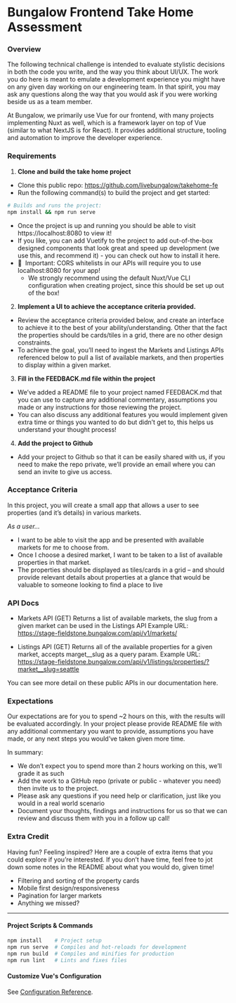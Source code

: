 # Bungalow Frontend Take Home Assessment

### Overview
The following technical challenge is intended to evaluate stylistic decisions in both the code you write, and the way you think about UI/UX. The work you do here is meant to emulate a development experience you might have on any given day working on our engineering team. In that spirit, you may ask any questions along the way that you would ask if you were working beside us as a team member.

At Bungalow, we primarily use Vue for our frontend, with many projects implementing Nuxt as well, which is a framework layer on top of Vue (similar to what NextJS is for React). It provides additional structure, tooling and automation to improve the developer experience.

### Requirements
1. **Clone and build the take home project**
* Clone this public repo: https://github.com/livebungalow/takehome-fe
* Run the following command(s) to build the project and get started:

```bash
# Builds and runs the project:
npm install && npm run serve
```

* Once the project is up and running you should be able to visit https://localhost:8080 to view it!
* If you like, you can add Vuetify to the project to add out-of-the-box designed components that look great and speed up development (we use this, and recommend it) - you can check out how to install it here.
* 🚨  Important: CORS whitelists in our APIs will require you to use localhost:8080 for your app!
  * We strongly recommend using the default Nuxt/Vue CLI configuration when creating project, since this should be set up out of the box!

2. **Implement a UI to achieve the acceptance criteria provided.**
* Review the acceptance criteria provided below, and create an interface to achieve it to the best of your ability/understanding. Other that the fact the properties should be cards/tiles in a grid, there are no other design constraints.
* To achieve the goal, you’ll need to ingest the Markets and Listings APIs referenced below to pull a list of available markets, and then properties to display within a given market.

3. **Fill in the FEEDBACK.md file within the project**
* We’ve added a README file to your project named FEEDBACK.md that you can use to capture any additional commentary, assumptions you made or any instructions for those reviewing the project.
* You can also discuss any additional features you would implement given extra time or things you wanted to do but didn’t get to, this helps us understand your thought process!
  
4. **Add the project to Github**
* Add your project to Github so that it can be easily shared with us, if you need to make the repo private, we’ll provide an email where you can send an invite to give us access.

### Acceptance Criteria
In this project, you will create a small app that allows a user to see properties (and it’s details) in various markets.

_As a user..._
* I want to be able to visit the app and be presented with available markets for me to choose from.
* Once I choose a desired market, I want to be taken to a list of available properties in that market.
* The properties should be displayed as tiles/cards in a grid – and should provide relevant details about properties at a glance that would be valuable to someone looking to find a place to live

### API Docs
* Markets API (GET)
  Returns a list of available markets, the slug from a given market can be used in the Listings API
  Example URL: https://stage-fieldstone.bungalow.com/api/v1/markets/

* Listings API (GET)
  Returns all of the available properties for a given market, accepts marget__slug as a query param.
  Example URL: https://stage-fieldstone.bungalow.com/api/v1/listings/properties/?market__slug=seattle

You can see more detail on these public APIs in our documentation here.

### Expectations
Our expectations are for you to spend ~2 hours on this, with the results will be evaluated accordingly. In your project please provide README file with any additional commentary you want to provide, assumptions you have made, or any next steps you would’ve taken given more time.

In summary:
* We don’t expect you to spend more than 2 hours working on this, we’ll grade it as such
* Add the work to a GitHub repo (private or public - whatever you need) then invite us to the project.
* Please ask any questions if you need help or clarification, just like you would in a real world scenario
* Document your thoughts, findings and instructions for us so that we can review and discuss them with you in a follow up call!

### Extra Credit
Having fun? Feeling inspired? Here are a couple of extra items that you could explore if you’re interested. If you don’t have time, feel free to jot down some notes in the README about what you would do, given time!
* Filtering and sorting of the property cards
* Mobile first design/responsiveness
* Pagination for larger markets
* Anything we missed?

---

#### Project Scripts & Commands
```bash
npm install    # Project setup
npm run serve  # Compiles and hot-reloads for development
npm run build  # Compiles and minifies for production
npm run lint   # Lints and fixes files
```
#### Customize Vue's Configuration
See [Configuration Reference](https://cli.vuejs.org/config/).

